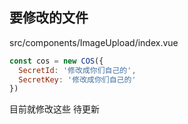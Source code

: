 ## 要修改的文件

src/components/ImageUpload/index.vue

```javascript
const cos = new COS({
  SecretId: '修改成你们自己的',
  SecretKey: '修改成你们自己的'
}) 
```





目前就修改这些  待更新

